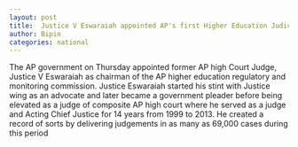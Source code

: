 ```yaml
---
layout: post
title:  Justice V Eswaraiah appointed AP's first Higher Education Judicial Commission chairman
author: Bipin
categories: national
---
```

The AP government on Thursday appointed former AP high Court Judge, Justice V Eswaraiah as chairman of the AP higher education regulatory and monitoring commission. 
Justice Eswaraiah started his stint with Justice wing as an advocate and later became a government pleader before being elevated as a judge of composite AP high court where he served as a judge and Acting Chief Justice for 14 years from 1999 to 2013. He created a record of sorts by delivering judgements in as many as 69,000 cases during this period